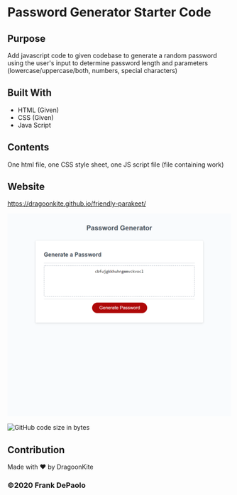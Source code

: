 # Password Generator Starter Code

## Purpose
Add javascript code to given codebase to generate a random password using the user's input to determine password length and parameters (lowercase/uppercase/both, numbers, special characters)

## Built With
* HTML (Given)
* CSS (Given)
* Java Script

## Contents
One html file, one CSS style sheet, one JS script file (file containing work)

## Website
https://dragoonkite.github.io/friendly-parakeet/

![Screenshot](./Develop/password-screenshot.png)

![GitHub code size in bytes](https://img.shields.io/github/languages/code-size/DragoonKite/friendly-parakeet)

## Contribution
Made with ❤️ by DragoonKite

### ©️2020 Frank DePaolo